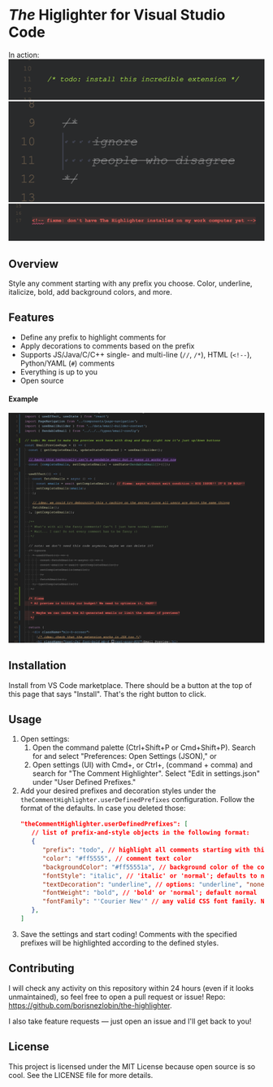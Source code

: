 # *The* Higlighter for Visual Studio Code

In action:
![Example Image 1](https://raw.githubusercontent.com/borisnezlobin/the-highlighter/refs/heads/master/branding1.png)
![Example Image 2](https://raw.githubusercontent.com/borisnezlobin/the-highlighter/refs/heads/master/branding2.png)
![Example Image 3](https://raw.githubusercontent.com/borisnezlobin/the-highlighter/refs/heads/master/branding3.png)

## Overview
Style any comment starting with any prefix you choose. Color, underline, italicize, bold, add background colors, and more.

## Features
- Define any prefix to highlight comments for
- Apply decorations to comments based on the prefix
- Supports JS/Java/C/C++ single- and multi-line (`//`, `/*`), HTML (`<!--`), Python/YAML (`#`) comments
- Everything is up to you
- Open source

#### Example
![Example](https://raw.githubusercontent.com/borisnezlobin/the-highlighter/refs/heads/master/example.png)

## Installation
Install from VS Code marketplace. There should be a button at the top of this page that says "Install". That's the right button to click.

## Usage
1. Open settings:
   1. Open the command palette (Ctrl+Shift+P or Cmd+Shift+P). Search for and select "Preferences: Open Settings (JSON)," or
   2. Open settings (UI) with Cmd+, or Ctrl+, (command + comma) and search for "The Comment Highlighter". Select "Edit in settings.json" under "User Defined Prefixes."
3. Add your desired prefixes and decoration styles under the `theCommentHighlighter.userDefinedPrefixes` configuration. Follow the format of the defaults. In case you deleted those:
   ```json
   "theCommentHighlighter.userDefinedPrefixes": [
      // list of prefix-and-style objects in the following format:
      {
         "prefix": "todo", // highlight all comments starting with this
         "color": "#ff5555", // comment text color
         "backgroundColor": "#ff55551a", // background color of the comment
         "fontStyle": "italic", // 'italic' or 'normal'; defaults to normal
         "textDecoration": "underline", // options: "underline", "none", "line-through", "underline line-through"; defaults to "none"
         "fontWeight": "bold", // 'bold' or 'normal'; default normal
         "fontFamily": "'Courier New'" // any valid CSS font family. Not sure if this works and I can't tell.
      },
   ]
   ```
4. Save the settings and start coding! Comments with the specified prefixes will be highlighted according to the defined styles.

## Contributing
I will check any activity on this repository within 24 hours (even if it looks unmaintained), so feel free to open a pull request or issue! Repo: https://github.com/borisnezlobin/the-highlighter.

I also take feature requests — just open an issue and I'll get back to you!

## License
This project is licensed under the MIT License because open source is so cool. See the LICENSE file for more details.